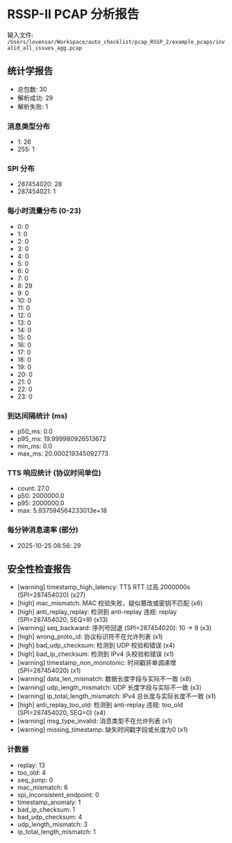 # RSSP-II PCAP 分析报告

输入文件: `/Users/lovensar/Workspace/auto_checklist/pcap_RSSP_2/example_pcaps/invalid_all_issues_agg.pcap`

## 统计学报告

- 总包数: 30
- 解析成功: 29
- 解析失败: 1

### 消息类型分布

- 1: 28
- 255: 1

### SPI 分布

- 287454020: 28
- 287454021: 1

### 每小时流量分布 (0-23)

- 0: 0
- 1: 0
- 2: 0
- 3: 0
- 4: 0
- 5: 0
- 6: 0
- 7: 0
- 8: 29
- 9: 0
- 10: 0
- 11: 0
- 12: 0
- 13: 0
- 14: 0
- 15: 0
- 16: 0
- 17: 0
- 18: 0
- 19: 0
- 20: 0
- 21: 0
- 22: 0
- 23: 0

### 到达间隔统计 (ms)

- p50_ms: 0.0
- p95_ms: 19.999980926513672
- min_ms: 0.0
- max_ms: 20.000219345092773

### TTS 响应统计 (协议时间单位)

- count: 27.0
- p50: 2000000.0
- p95: 2000000.0
- max: 5.937594564233013e+18

### 每分钟消息速率 (部分)

- 2025-10-25 08:56: 29

## 安全性检查报告

- [warning] timestamp_high_latency: TTS RTT 过高 2000000s (SPI=287454020) (x27)
- [high] mac_mismatch: MAC 校验失败，疑似篡改或密钥不匹配 (x6)
- [high] anti_replay_replay: 检测到 anti-replay 违规: replay (SPI=287454020, SEQ=9) (x13)
- [warning] seq_backward: 序列号回退 (SPI=287454020): 10 -> 9 (x3)
- [high] wrong_proto_id: 协议标识符不在允许列表 (x1)
- [high] bad_udp_checksum: 检测到 UDP 校验和错误 (x4)
- [high] bad_ip_checksum: 检测到 IPv4 头校验和错误 (x1)
- [warning] timestamp_non_monotonic: 时间戳非单调递增 (SPI=287454020) (x1)
- [warning] data_len_mismatch: 数据长度字段与实际不一致 (x8)
- [warning] udp_length_mismatch: UDP 长度字段与实际不一致 (x3)
- [warning] ip_total_length_mismatch: IPv4 总长度与实际长度不一致 (x1)
- [high] anti_replay_too_old: 检测到 anti-replay 违规: too_old (SPI=287454020, SEQ=0) (x4)
- [warning] msg_type_invalid: 消息类型不在允许列表 (x1)
- [warning] missing_timestamp: 缺失时间戳字段或长度为0 (x1)

### 计数器

- replay: 13
- too_old: 4
- seq_jump: 0
- mac_mismatch: 6
- spi_inconsistent_endpoint: 0
- timestamp_anomaly: 1
- bad_ip_checksum: 1
- bad_udp_checksum: 4
- udp_length_mismatch: 3
- ip_total_length_mismatch: 1
